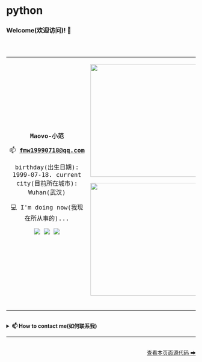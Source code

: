 # python
### Welcome(欢迎访问)! 👋

<code>
  <table border="0" >
      <tbody>
          <tr>
              <td>
                <p></p>
                <p align='center'><b>Maovo-小范</b></p>
                <p align='center'>📫&nbsp;<b><a href="mailto:fmw19990718@qq.com">fmw19990718@qq.com</a></b></p>
                <p align='center'>birthday(出生日期): 1999-07-18. current city(目前所在城市): Wuhan(武汉)</p>
                <p align='center'>
                  💻 I'm doing now(我现在所从事的)...
                </p>
                <p align='center'>
                  <img src="https://img.shields.io/github/followers/fmw666?color=brightgreen&label=flower%20me%28%E5%85%B3%E6%B3%A8%E6%88%91%29" />
                  <img src="https://img.shields.io/github/followers/fmw666?color=orange&label=web%20developer%28%E7%BD%91%E7%AB%99%E5%BC%80%E5%8F%91%E8%80%85%29" />
                  <img src="https://img.shields.io/badge/language(%E5%BC%80%E5%8F%91%E8%AF%AD%E8%A8%80)-Python-blue" />
                </p>
              </td>
              <td>
                <p></p><p></p>
                <p align='center'>
                  <a href="#"><img src="https://github-readme-stats.vercel.app/api?username=fmw666&show_icons=true&theme=dracula&border_radius=45" width="300"></a>
                </p>
                <p align='center'>
                  <a href="#"><img src="https://github-readme-stats.vercel.app/api/top-langs/?username=fmw666&border_radius=45&theme=dracula&layout=compact" width="300"></a>
                </p>
                <br>
              </td>
          </tr>
      </tbody>
  </table>
</code>

<details>
<summary>
  <b>📫 How to contact me(如何联系我)</b>
</summary>

<br>

- QQ: 784958034
- Wechat: f784958034
- Email: fmw19990718@qq.com
- `Please make a note or I may ignore your request(请做好备注，否则我可能将忽视您的请求)`

</details>

---

<br>

<div align="right"><a href="https://github.com/fmw666/fmw666/">查看本页面源代码 ➡</a></div>

